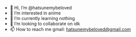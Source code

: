 - 👋 Hi, I’m @hatsunemybeloved
- 👀 I’m interested in anime
- 🌱 I’m currently learning nothing
- 💞️ I’m looking to collaborate on idk
- 📫 How to reach me gmail: hatsunemybeloved@gmail.com

<!---
hatsunemybeloved/hatsunemybeloved is a ✨ special ✨ repository because its `README.md` (this file) appears on your GitHub profile.
You can click the Preview link to take a look at your changes.
--->
